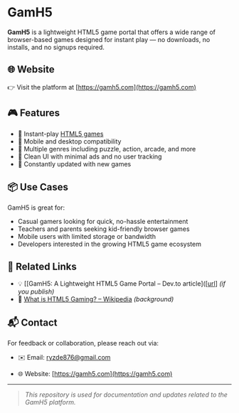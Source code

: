 # GamH5

**GamH5** is a lightweight HTML5 game portal that offers a wide range of browser-based games designed for instant play — no downloads, no installs, and no signups required.

## 🌐 Website

👉 Visit the platform at [https://gamh5.com](https://gamh5.com)

## 🎮 Features

- 🎯 Instant-play [HTML5 games]([url](https://gamh5.com))
- 📱 Mobile and desktop compatibility
- 🧩 Multiple genres including puzzle, action, arcade, and more
- 🧼 Clean UI with minimal ads and no user tracking
- 🔄 Constantly updated with new games

## 📦 Use Cases

GamH5 is great for:
- Casual gamers looking for quick, no-hassle entertainment
- Teachers and parents seeking kid-friendly browser games
- Mobile users with limited storage or bandwidth
- Developers interested in the growing HTML5 game ecosystem

## 🔗 Related Links

- 💡 [[GamH5: A Lightweight HTML5 Game Portal – Dev.to article]([[url](https://dev.to/gamh5games)] *(if you publish)*
- 📰 [What is HTML5 Gaming? – Wikipedia](https://en.wikipedia.org/wiki/HTML5_Games) *(background)*

## 📬 Contact

For feedback or collaboration, please reach out via:
- ✉️ Email: ryzde876@gmail.com

- 🌐 Website: [https://gamh5.com](https://gamh5.com)

---

> *This repository is used for documentation and updates related to the GamH5 platform.*
